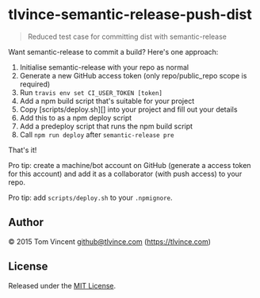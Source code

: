 # tlvince-semantic-release-push-dist

> Reduced test case for committing dist with semantic-release

Want semantic-release to commit a build? Here's one approach:

1. Initialise semantic-release with your repo as normal
2. Generate a new GitHub access token (only repo/public_repo scope is required)
3. Run `travis env set CI_USER_TOKEN [token]`
4. Add a npm build script that's suitable for your project
5. Copy [scripts/deploy.sh][] into your project and fill out your details
6. Add this to as a npm deploy script
7. Add a predeploy script that runs the npm build script
8. Call `npm run deploy` after `semantic-release pre`

That's it!

Pro tip: create a machine/bot account on GitHub (generate a access token for
this account) and add it as a collaborator (with push access) to your repo.

Pro tip: add `scripts/deploy.sh` to your `.npmignore`.

## Author

© 2015 Tom Vincent <github@tlvince.com> (https://tlvince.com)

## License

Released under the [MIT License][].

[mit license]: http://tlvince.mit-license.org
